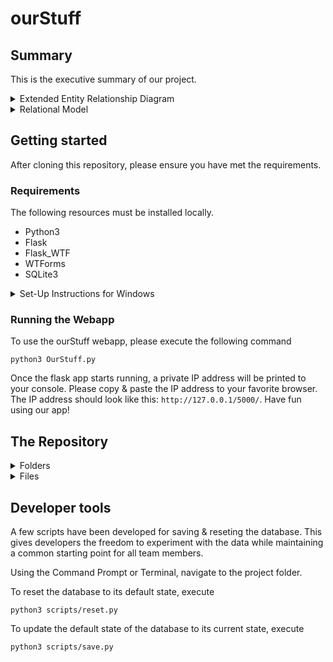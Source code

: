 # ourStuff

## Summary

This is the executive summary of our project.

<details>
  <summary>Extended Entity Relationship Diagram</summary>

  ![Extended Entity Relationship Diagram](https://raw.githubusercontent.com/stephanedorotich/ourStuff/main/resources/EERD.jpg)

</details>

<details>
  <summary>Relational Model</summary>

  ![Relational Model](https://raw.githubusercontent.com/stephanedorotich/ourStuff/main/resources/RM.jpg)

</details>
  

## Getting started

After cloning this repository, please ensure you have met the requirements.

### Requirements
The following resources must be installed locally.

* Python3
* Flask
* Flask_WTF
* WTForms
* SQLite3

<details>
<summary>Set-Up Instructions for Windows</summary>

### Getting Python3

  First, lets check your current version of Python and Pip. Please execute the following in Command Prompt
  ```
  python --version
  pip --version
  ```
  If you do not have Python version 3 or above or if you don't have any version, then you need to install Python3.
  
  This guide will help with installation: https://realpython.com/installing-python/
  
  Pip is a package manager which is bundled with Python. If you have installed the latest version of Python, you should also have Pip.
  
  If Pip is not installed, this guide will help with installation: https://pip.pypa.io/en/stable/installing/
  
### Flask and WTForms
  Our system has a few dependencies. The first is Flask, which is the Python microframework we are using to develop our API. Second, we use WTForms for creating and using forms.
  Finally, we use the flask_wtf package to integrate Flask and WTForms.
  
  Please execute the following in Command Prompt to install the packages
  ```
  pip install flask
  pip install flask_wtf
  pip install WTForms
  ```
  
  Please consult the following if you would like more information on these resources.
  Name | Source
  ----- | -----
  Flask | https://flask.palletsprojects.com/en/1.1.x/
  WTForms | https://wtforms.readthedocs.io/en/2.3.x/
  Flask_wtf | https://flask.palletsprojects.com/en/1.1.x/patterns/wtforms/

### SQLite
SQLite3 is installed in the standard Python3 library.

You're all set!
</details>

### Running the Webapp

To use the ourStuff webapp, please execute the following command

```
python3 OurStuff.py
```

Once the flask app starts running, a private IP address will be printed to your console. Please copy & paste the IP address to your favorite browser.
The IP address should look like this: ```http://127.0.0.1/5000/```. Have fun using our app!

## The Repository

<details>
  <summary>Folders</summary>
  
#### Resources
The resources folder contains files related to our design

#### Scripts
The scripts folder contains files for default actions on the database

#### Static
The static folder contains static stylesheets for our website

#### Templates
The templates folder contains html documents defining our webpages
</details>

<details>
  <summary>Files</summary>
  
Filename | Description
----- | -----
OurStuff.py | Defines our API
forms.py | Defines our WTForms
ourStuff.db | Our SQLite3 database file
</details>

## Developer tools

A few scripts have been developed for saving & reseting the database. This gives developers the freedom to experiment with the data while maintaining a common starting point for all team members.

Using the Command Prompt or Terminal, navigate to the project folder.

To reset the database to its default state, execute
```
python3 scripts/reset.py
```

To update the default state of the database to its current state, execute
```
python3 scripts/save.py
```
